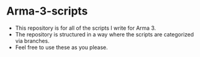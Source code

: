 # Arma-3-scripts
- This repository is for all of the scripts I write for Arma 3.
- The repository is structured in a way where the scripts are categorized via branches.
- Feel free to use these as you please.
